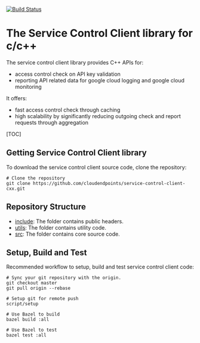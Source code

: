 [![Build Status](https://travis-ci.org/cloudendpoints/service-control-client-cxx.svg?branch=master)](https://travis-ci.org/cloudendpoints/service-control-client-cxx)

# The Service Control Client library for c/c++ #

The service control client library provides C++ APIs for:

* access control check on API key validation
* reporting API related data for google cloud logging and google cloud
  monitoring

It offers:

* fast access control check through caching
* high scalability by significantly reducing outgoing check and report requests
  through aggregation

[TOC]


## Getting Service Control Client library ##

To download the service control client source code, clone the repository:

    # Clone the repository
    git clone https://github.com/cloudendpoints/service-control-client-cxx.git

## Repository Structure ##

* [include](/include): The folder contains public headers.
* [utils](/utils): The folder contains utility code.
* [src](/src): The folder contains core source code.

## Setup, Build and Test ##

Recommended workflow to setup, build and test service control client code:

    # Sync your git repository with the origin.
    git checkout master
    git pull origin --rebase

    # Setup git for remote push
    script/setup

    # Use Bazel to build
    bazel build :all

    # Use Bazel to test
    bazel test :all
